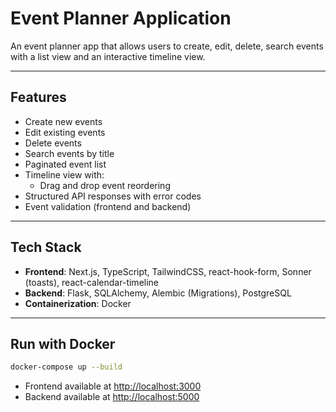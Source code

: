 # Event Planner Application

An event planner app that allows users to create, edit, delete, search events with a list view and an interactive timeline view.  

---

## Features

- Create new events
- Edit existing events
- Delete events
- Search events by title
- Paginated event list
- Timeline view with:
  - Drag and drop event reordering
- Structured API responses with error codes
- Event validation (frontend and backend)

---

## Tech Stack

- **Frontend**: Next.js, TypeScript, TailwindCSS, react-hook-form, Sonner (toasts), react-calendar-timeline
- **Backend**: Flask, SQLAlchemy, Alembic (Migrations), PostgreSQL
- **Containerization**: Docker

---

## Run with Docker

```bash
docker-compose up --build
```

- Frontend available at [http://localhost:3000](http://localhost:3000)
- Backend available at [http://localhost:5000](http://localhost:5000/api/events)

